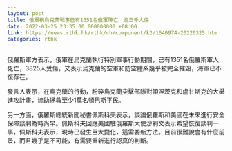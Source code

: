 ```yaml
---
layout: post
title: 俄軍稱烏克蘭戰事已有1351名俄軍陣亡　逾三千人傷
date: 2022-03-25 23:35:00.000000000 +08:00
link: https://news.rthk.hk/rthk/ch/component/k2/1640974-20220325.htm
categories: rthk
---
```


俄羅斯軍方表示，俄軍在烏克蘭執行特別軍事行動期間，已有1351名俄羅斯軍人死亡，3825人受傷，又表示烏克蘭的空軍和防空體系幾乎被完全摧毀，海軍已不復存在。

發言人表示，在烏克蘭的行動，粉碎烏克蘭突擊部隊對頓涅茨克和盧甘斯克的大舉進攻計畫，協助拯救至少1萬名頓巴斯平民。

另一方面，俄羅斯總統新聞秘書佩斯科夫表示，談論俄羅斯和美國在未來進行安全保障談判為時尚早。佩斯科夫回應美國駐俄羅斯大使沙利文表示希望恢復談判一事，佩斯科夫表示，現時已發生巨大變化，這需要新方法。目前很難說會有什麼前景，而且幾乎是不可能，有需要重新進行認真的判斷。
